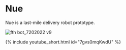 # Nue
Nue is a last-mile delivery robot prototype.


![fth bot_7202022 v9](https://user-images.githubusercontent.com/31615486/210175115-30170a85-63af-4de2-a473-72eea4b506bc.png)


{% include youtube_short.html id="7gvs0mqKwdU" %}
